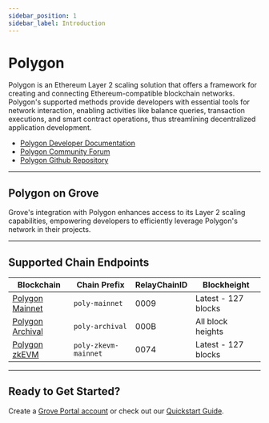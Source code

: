 ```yaml
---
sidebar_position: 1
sidebar_label: Introduction
---
```


# Polygon

Polygon is an Ethereum Layer 2 scaling solution that offers a framework for creating and connecting Ethereum-compatible blockchain networks. Polygon's supported methods provide developers with essential tools for network interaction, enabling activities like balance queries, transaction executions, and smart contract operations, thus streamlining decentralized application development.

- [Polygon Developer Documentation](https://docs.polygon.technology/)
- [Polygon Community Forum](https://forum.polygon.technology/)
- [Polygon Github Repository](https://github.com/maticnetwork/polygon-sdk)

---

## Polygon on Grove

Grove's integration with Polygon enhances access to its Layer 2 scaling capabilities, empowering developers to efficiently leverage Polygon's network in their projects.

---

## Supported Chain Endpoints

| Blockchain                                    | Chain Prefix         | RelayChainID | Blockheight         |
| --------------------------------------------- | -------------------- | ------------ | ------------------- |
| [Polygon Mainnet](./endpoints/poly-mainnet)   | `poly-mainnet`       | 0009         | Latest - 127 blocks |
| [Polygon Archival](./endpoints/poly-archival) | `poly-archival`      | 000B         | All block heights   |
| [Polygon zkEVM](./endpoints/poly-zkevm)       | `poly-zkevm-mainnet` | 0074         | Latest - 127 blocks |

---

## Ready to Get Started?

Create a [Grove Portal account](https://portal.grove.city) or check out our [Quickstart Guide](/guides/getting-started/quickstart).
